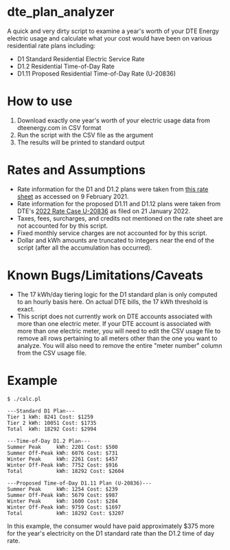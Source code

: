 # dte_plan_analyzer
A quick and very dirty script to examine a year's worth of your DTE Energy electric usage and calculate what your cost would have been on various residential rate plans including:
* D1 Standard Residential Electric Service Rate
* D1.2 Residential Time-of-Day Rate
* D1.11 Proposed Residential Time-of-Day Rate (U-20836)

# How to use 
1. Download exactly one year's worth of your electric usage data from dteenergy.com in CSV format
2. Run the script with the CSV file as the argument
3. The results will be printed to standard output

# Rates and Assumptions
* Rate information for the D1 and D1.2 plans were taken from [this rate sheet](https://newlook.dteenergy.com/wps/wcm/connect/23195474-a4d1-4d38-aa30-a4426fd3336b/WholeHouseRateOptions.pdf?MOD=AJPERES&CACHEID=23195474-a4d1-4d38-aa30-a4426fd3336b) as accessed on 9 February 2021. 
* Rate information for the proposed D1.11 and D1.12 plans were taken from DTE's [2022 Rate Case U-20836](https://mi-psc.force.com/s/case/500t000000WH1HKAA1/in-the-matter-of-the-application-of-dte-electric-company-for-authority-to-increase-its-rates-amend-its-rate-schedules-and-rules-governing-the-distribution-and-supply-of-electric-energy-and-for-miscellaneous-accounting-authority) as filed on 21 January 2022.
* Taxes, fees, surcharges, and credits not mentioned on the rate sheet are not accounted for by this script.
* Fixed monthly service charges are not accounted for by this script.
* Dollar and kWh amounts are truncated to integers near the end of the script (after all the accumulation has occurred).

# Known Bugs/Limitations/Caveats
* The 17 kWh/day tiering logic for the D1 standard plan is only computed to an hourly basis here. On actual DTE bills, the 17 kWh threshold is exact.
* This script does not currently work on DTE accounts associated with more than one electric meter. If your DTE account is associated with more than one electric meter, you will need to edit the CSV usage file to remove all rows pertaining to all meters other than the one you want to analyze. You will also need to remove the entire "meter number" column from the CSV usage file.

# Example
    $ ./calc.pl
    
    ---Standard D1 Plan---
    Tier 1 kWh: 8241 Cost: $1259
    Tier 2 kWh: 10051 Cost: $1735
    Total  kWh: 18292 Cost: $2994
    
    ---Time-of-Day D1.2 Plan---
    Summer Peak     kWh: 2201 Cost: $500
    Summer Off-Peak kWh: 6076 Cost: $731
    Winter Peak     kWh: 2261 Cost: $457
    Winter Off-Peak kWh: 7752 Cost: $916
    Total           kWh: 18292 Cost: $2604
    
    ---Proposed Time-of-Day D1.11 Plan (U-20836)---
    Summer Peak     kWh: 1254 Cost: $239
    Summer Off-Peak kWh: 5679 Cost: $987
    Winter Peak     kWh: 1600 Cost: $284
    Winter Off-Peak kWh: 9759 Cost: $1697
    Total           kWh: 18292 Cost: $3207
    
In this example, the consumer would have paid approximately $375 more for the year's electricity on the D1 standard rate than the D1.2 time of day rate.
